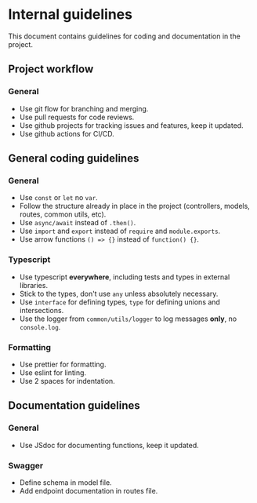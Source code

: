 # Internal guidelines

This document contains guidelines for coding and documentation in the project.

## Project workflow

### General

- Use git flow for branching and merging.
- Use pull requests for code reviews.
- Use github projects for tracking issues and features, keep it updated.
- Use github actions for CI/CD.

## General coding guidelines

### General

- Use `const` or `let` no `var`.
- Follow the structure already in place in the project (controllers, models, routes, common utils, etc).
- Use `async/await` instead of `.then()`.
- Use `import` and `export` instead of `require` and `module.exports`.
- Use arrow functions `() => {}` instead of `function() {}`.

### Typescript

- Use typescript __everywhere__, including tests and types in external libraries.
- Stick to the types, don't use `any` unless absolutely necessary.
- Use `interface` for defining types, `type` for defining unions and intersections.
- Use the logger from `common/utils/logger` to log messages __only__, no `console.log`.

### Formatting

- Use prettier for formatting.
- Use eslint for linting.
- Use 2 spaces for indentation.

## Documentation guidelines

### General

- Use JSdoc for documenting functions, keep it updated.

### Swagger

- Define schema in model file.
- Add endpoint documentation in routes file.

